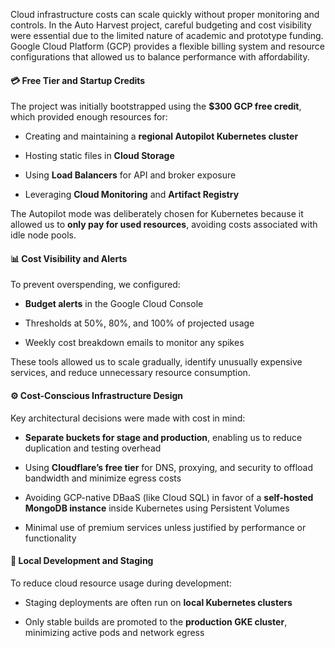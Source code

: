 Cloud infrastructure costs can scale quickly without proper monitoring and controls. In the Auto Harvest project, careful budgeting and cost visibility were essential due to the limited nature of academic and prototype funding. Google Cloud Platform (GCP) provides a flexible billing system and resource configurations that allowed us to balance performance with affordability.

#### 💳 Free Tier and Startup Credits

The project was initially bootstrapped using the **$300 GCP free credit**, which provided enough resources for:

- Creating and maintaining a **regional Autopilot Kubernetes cluster**
    
- Hosting static files in **Cloud Storage**
    
- Using **Load Balancers** for API and broker exposure
    
- Leveraging **Cloud Monitoring** and **Artifact Registry**
    

The Autopilot mode was deliberately chosen for Kubernetes because it allowed us to **only pay for used resources**, avoiding costs associated with idle node pools.

#### 📊 Cost Visibility and Alerts

To prevent overspending, we configured:

- **Budget alerts** in the Google Cloud Console
    
- Thresholds at 50%, 80%, and 100% of projected usage
    
- Weekly cost breakdown emails to monitor any spikes
    

These tools allowed us to scale gradually, identify unusually expensive services, and reduce unnecessary resource consumption.

#### ⚙️ Cost-Conscious Infrastructure Design

Key architectural decisions were made with cost in mind:

- **Separate buckets for stage and production**, enabling us to reduce duplication and testing overhead
    
- Using **Cloudflare’s free tier** for DNS, proxying, and security to offload bandwidth and minimize egress costs
    
- Avoiding GCP-native DBaaS (like Cloud SQL) in favor of a **self-hosted MongoDB instance** inside Kubernetes using Persistent Volumes
    
- Minimal use of premium services unless justified by performance or functionality
    

#### 🧪 Local Development and Staging

To reduce cloud resource usage during development:

- Staging deployments are often run on **local Kubernetes clusters**
    
- Only stable builds are promoted to the **production GKE cluster**, minimizing active pods and network egress